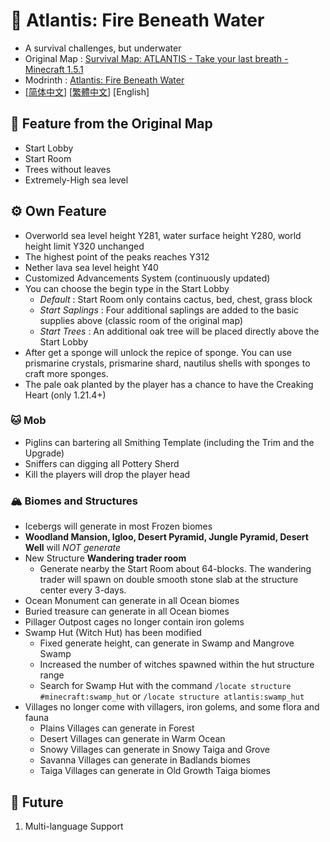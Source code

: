 # 🌊 Atlantis: Fire Beneath Water

- A survival challenges, but underwater
- Original Map : [Survival Map: ATLANTIS - Take your last breath - Minecraft 1.5.1](https://www.planetminecraft.com/project/survival-map-atlantis---take-your-last-breath---minecraft-151/)
- Modrinth : [Atlantis: Fire Beneath Water](https://modrinth.com/datapack/atlantis-firebeneathwater)
- [[简体中文](https://github.com/Mzhuangshao/atlantis/blob/main/README.md)]   [[繁體中文](https://github.com/Mzhuangshao/atlantis/blob/main/README_zh_tw.md)]   [English]

## 🔱 Feature from the Original Map

- Start Lobby
- Start Room
- Trees without leaves
- Extremely-High sea level

## ⚙️ Own Feature

- Overworld sea level height Y281, water surface height Y280, world height limit Y320 unchanged
- The highest point of the peaks reaches Y312
- Nether lava sea level height Y40
- Customized Advancements System (continuously updated)
- You can choose the begin type in the Start Lobby
  - *Default* : Start Room only contains cactus, bed, chest, grass block
  - *Start Saplings* : Four additional saplings are added to the basic supplies above (classic room of the original map)
  - *Start Trees* : An additional oak tree will be placed directly above the Start Lobby
- After get a sponge will unlock the repice of sponge. You can use prismarine crystals, prismarine shard, nautilus shells with sponges to craft more sponges.
- The pale oak planted by the player has a chance to have the Creaking Heart (only 1.21.4+)

### 🐱 Mob

- Piglins can bartering all Smithing Template (including the Trim and the Upgrade)
- Sniffers can digging all Pottery Sherd
- Kill the players will drop the player head

### 🏔 Biomes and Structures

- Icebergs will generate in most Frozen biomes
- **Woodland Mansion, Igloo, Desert Pyramid, Jungle Pyramid, Desert Well** will *NOT generate*
- New Structure **Wandering trader room**
  - Generate nearby the Start Room about 64-blocks. The wandering trader will spawn on double smooth stone slab at the structure center every 3-days.
- Ocean Monument can generate in all Ocean biomes
- Buried treasure can generate in all Ocean biomes
- Pillager Outpost cages no longer contain iron golems
- Swamp Hut (Witch Hut) has been modified
  - Fixed generate height, can generate in Swamp and Mangrove Swamp
  - Increased the number of witches spawned within the hut structure range
  - Search for Swamp Hut with the command `/locate structure #minecraft:swamp_hut` or `/locate structure atlantis:swamp_hut`
- Villages no longer come with villagers, iron golems, and some flora and fauna
  - Plains Villages can generate in Forest
  - Desert Villages can generate in Warm Ocean
  - Snowy Villages can generate in Snowy Taiga and Grove
  - Savanna Villages can generate in Badlands biomes
  - Taiga Villages can generate in Old Growth Taiga biomes

## 🎨 Future

1. Multi-language Support